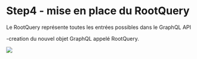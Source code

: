 # Step4 - mise en place du RootQuery

Le RootQuery représente toutes les entrées possibles dans le GraphQL API 

-creation du nouvel objet GraphQL appelé RootQuery.

![](https://media.giphy.com/media/Ur0rNmZjAd7lm/giphy.gif)



